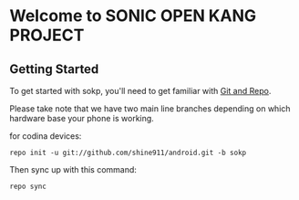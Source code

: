 Welcome to 
SONIC OPEN KANG PROJECT
===================


Getting Started
---------------

To get started with sokp, you'll need to get familiar with
[Git and Repo](http://source.android.com/download/using-repo).

Please take note that we have two main line branches depending on
which hardware base your phone is working.

for codina devices:

	repo init -u git://github.com/shine911/android.git -b sokp


Then sync up with this command:

	repo sync

